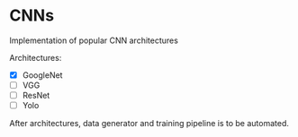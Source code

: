 # CNNs
Implementation of popular CNN architectures

Architectures:

- [x] GoogleNet
- [ ] VGG
- [ ] ResNet
- [ ] Yolo

After architectures, data generator and training pipeline is to be automated.

